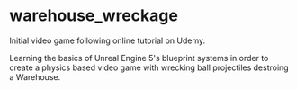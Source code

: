 # warehouse_wreckage

Initial video game following online tutorial on Udemy.

Learning the basics of Unreal Engine 5's blueprint systems in order to create a physics based video game with wrecking ball projectiles destroing a Warehouse.
